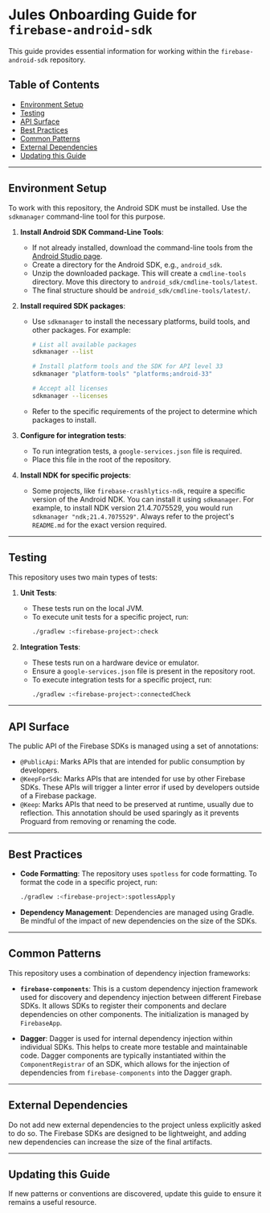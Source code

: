 # Jules Onboarding Guide for `firebase-android-sdk`

This guide provides essential information for working within the `firebase-android-sdk` repository.

## Table of Contents
- [Environment Setup](#environment-setup)
- [Testing](#testing)
- [API Surface](#api-surface)
- [Best Practices](#best-practices)
- [Common Patterns](#common-patterns)
- [External Dependencies](#external-dependencies)
- [Updating this Guide](#updating-this-guide)

---

## Environment Setup

To work with this repository, the Android SDK must be installed. Use the `sdkmanager` command-line tool for this purpose.

1.  **Install Android SDK Command-Line Tools**:
    - If not already installed, download the command-line tools from the [Android Studio page](https://developer.android.com/studio#command-line-tools-only).
    - Create a directory for the Android SDK, e.g., `android_sdk`.
    - Unzip the downloaded package. This will create a `cmdline-tools` directory. Move this directory to `android_sdk/cmdline-tools/latest`.
    - The final structure should be `android_sdk/cmdline-tools/latest/`.

2.  **Install required SDK packages**:
    - Use `sdkmanager` to install the necessary platforms, build tools, and other packages. For example:
      ```bash
      # List all available packages
      sdkmanager --list

      # Install platform tools and the SDK for API level 33
      sdkmanager "platform-tools" "platforms;android-33"

      # Accept all licenses
      sdkmanager --licenses
      ```
    - Refer to the specific requirements of the project to determine which packages to install.

3.  **Configure for integration tests**:
    - To run integration tests, a `google-services.json` file is required.
    - Place this file in the root of the repository.

4.  **Install NDK for specific projects**:
    - Some projects, like `firebase-crashlytics-ndk`, require a specific version of the Android NDK. You can install it using `sdkmanager`. For example, to install NDK version 21.4.7075529, you would run `sdkmanager "ndk;21.4.7075529"`. Always refer to the project's `README.md` for the exact version required.

---

## Testing

This repository uses two main types of tests:

1.  **Unit Tests**:
    - These tests run on the local JVM.
    - To execute unit tests for a specific project, run:
      ```bash
      ./gradlew :<firebase-project>:check
      ```

2.  **Integration Tests**:
    - These tests run on a hardware device or emulator.
    - Ensure a `google-services.json` file is present in the repository root.
    - To execute integration tests for a specific project, run:
      ```bash
      ./gradlew :<firebase-project>:connectedCheck
      ```

---

## API Surface

The public API of the Firebase SDKs is managed using a set of annotations:

-   `@PublicApi`: Marks APIs that are intended for public consumption by developers.
-   `@KeepForSdk`: Marks APIs that are intended for use by other Firebase SDKs. These APIs will trigger a linter error if used by developers outside of a Firebase package.
-   `@Keep`: Marks APIs that need to be preserved at runtime, usually due to reflection. This annotation should be used sparingly as it prevents Proguard from removing or renaming the code.

---

## Best Practices

-   **Code Formatting**: The repository uses `spotless` for code formatting. To format the code in a specific project, run:
    ```bash
    ./gradlew :<firebase-project>:spotlessApply
    ```
-   **Dependency Management**: Dependencies are managed using Gradle. Be mindful of the impact of new dependencies on the size of the SDKs.

---

## Common Patterns

This repository uses a combination of dependency injection frameworks:

-   **`firebase-components`**: This is a custom dependency injection framework used for discovery and dependency injection between different Firebase SDKs. It allows SDKs to register their components and declare dependencies on other components. The initialization is managed by `FirebaseApp`.

-   **Dagger**: Dagger is used for internal dependency injection within individual SDKs. This helps to create more testable and maintainable code. Dagger components are typically instantiated within the `ComponentRegistrar` of an SDK, which allows for the injection of dependencies from `firebase-components` into the Dagger graph.

---

## External Dependencies

Do not add new external dependencies to the project unless explicitly asked to do so. The Firebase SDKs are designed to be lightweight, and adding new dependencies can increase the size of the final artifacts.

---

## Updating this Guide

If new patterns or conventions are discovered, update this guide to ensure it remains a useful resource.
